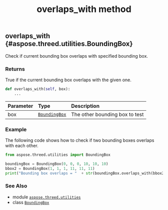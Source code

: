 ﻿---
title: overlaps_with method
second_title: Aspose.3D for Python via .NET API References
description: 
type: docs
weight: 50
url: /aspose.threed.utilities/boundingbox/overlaps_with/
is_root: false
---

## overlaps_with {#aspose.threed.utilities.BoundingBox}

Check if current bounding box overlaps with specified bounding box.


### Returns 


True if the current bounding box overlaps with the given one.


```python
def overlaps_with(self, box):
    ...
```


| Parameter | Type | Description |
| :- | :- | :- |
| box | [`BoundingBox`](/3d/python-net/aspose.threed.utilities/boundingbox) | The other bounding box to test |

### Example 


The following code shows how to check if two bounding boxes overlaps with each other.

```python
from aspose.threed.utilities import BoundingBox

boundingBox = BoundingBox(0, 0, 0, 10, 10, 10)
bbox2 = BoundingBox(1, 1, 1, 11, 11, 11)
print("Bounding box overlaps = "  + str(boundingBox.overlaps_with(bbox2)))

```



### See Also
* module [`aspose.threed.utilities`](../../)
* class [`BoundingBox`](/3d/python-net/aspose.threed.utilities/boundingbox)
